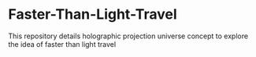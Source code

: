 # Faster-Than-Light-Travel
This repository details holographic projection universe concept to explore the idea of faster than light travel
